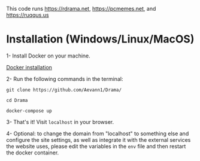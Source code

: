 This code runs https://rdrama.net, https://pcmemes.net, and https://ruqqus.us

# Installation (Windows/Linux/MacOS)

1- Install Docker on your machine.

[Docker installation](https://docs.docker.com/get-docker/)

2- Run the following commands in the terminal:

```
git clone https://github.com/Aevann1/Drama/

cd Drama

docker-compose up
```

3- That's it! Visit `localhost` in your browser.

4- Optional: to change the domain from "localhost" to something else and configure the site settings, as well as integrate it with the external services the website uses, please edit the variables in the `env` file and then restart the docker container.
